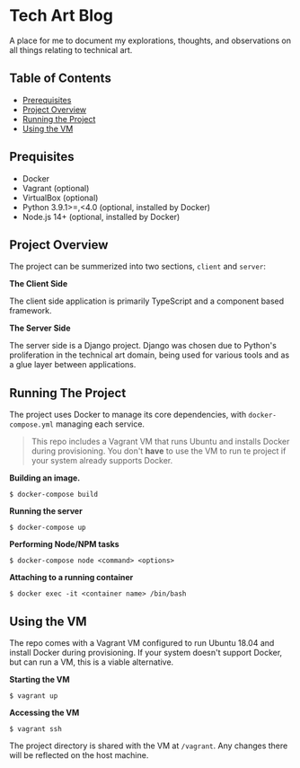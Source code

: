 # Tech Art Blog

A place for me to document my explorations, thoughts, and observations on all
things relating to technical art.


## Table of Contents

- [Prerequisites](#prerequisites)
- [Project Overview](#project_overview)
- [Running the Project](#running_the_project)
- [Using the VM](#using_the_vm)


<a name="prerequisites"></a>
## Prequisites

- Docker
- Vagrant (optional)
- VirtualBox (optional) 
- Python 3.9.1>=,<4.0 (optional, installed by Docker)
- Node.js 14+ (optional, installed by Docker)


<a name="project_overview"></a>
## Project Overview

The project can be summerized into two sections, `client` and `server`:

**The Client Side**

The client side application is primarily TypeScript and a component based
framework.

**The Server Side**

The server side is a Django project.  Django was chosen due to Python's
proliferation in the technical art domain, being used for various tools and as
a glue layer between applications.


<a name="running_the_project"></a>
## Running The Project

The project uses Docker to manage its core dependencies, with
`docker-compose.yml` managing each service.

> This repo includes a Vagrant VM that runs Ubuntu and installs Docker during
provisioning.  You don't __have__ to use the VM to run te project if your
system already supports Docker.

**Building an image.**
```
$ docker-compose build
```

**Running the server**
```
$ docker-compose up
```

**Performing Node/NPM tasks**
```
$ docker-compose node <command> <options>
```

**Attaching to a running container**
```
$ docker exec -it <container name> /bin/bash
```

<a name="using_the_vm"></a>
## Using the VM

The repo comes with a Vagrant VM configured to run Ubuntu 18.04 and install
Docker during provisioning.  If your system doesn't support Docker, but can run
a VM, this is a viable alternative.

**Starting the VM**
```
$ vagrant up
```

**Accessing the VM**
```
$ vagrant ssh
```

The project directory is shared with the VM at `/vagrant`.  Any changes there
will be reflected on the host machine.